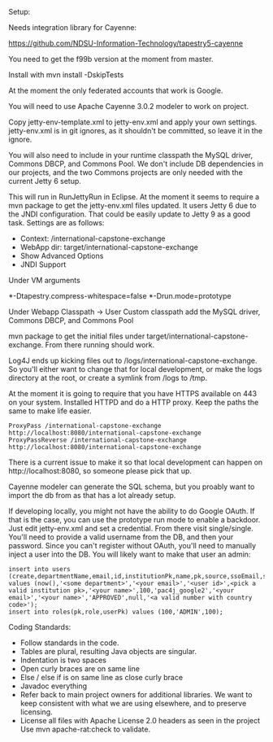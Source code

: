 Setup:

Needs integration library for Cayenne:

https://github.com/NDSU-Information-Technology/tapestry5-cayenne

You need to get the f99b version at the moment from master.

Install with mvn install -DskipTests

At the moment the only federated accounts that work is Google.

You will need to use Apache Cayenne 3.0.2 modeler to work on project.

Copy jetty-env-template.xml to jetty-env.xml and apply your own settings. jetty-env.xml is in git ignores, as it shouldn't
be committed, so leave it in the ignore.

You will also need to include in your runtime classpath the MySQL driver, Commons DBCP, and Commons Pool. We don't include
DB dependencies in our projects, and the two Commons projects are only needed with the current Jetty 6 setup.

This will run in RunJettyRun in Eclipse. At the moment it seems to require a mvn package to get the jetty-env.xml files updated.
It users Jetty 6 due to the JNDI configuration. That could be easily update to Jetty 9 as a good task. Settings are as follows:

 * Context: /international-capstone-exchange
 * WebApp dir: target/international-capstone-exchange
 * Show Advanced Options
 * JNDI Support

Under VM arguments

  *-Dtapestry.compress-whitespace=false
  *-Drun.mode=prototype

Under Webapp Classpath -> User Custom classpath add the MySQL driver, Commons DBCP, and Commons Pool

mvn package to get the initial files under target/international-capstone-exchange. From there running should work. 

Log4J ends up kicking files out to /logs/international-capstone-exchange. So you'll either want to change that for local development, or
make the logs directory at the root, or create a symlink from /logs to /tmp.

At the moment it is going to require that you have HTTPS available on 443 on your system. Installed HTTPD and do a HTTP proxy. 
Keep the paths the same to make life easier.

```
ProxyPass /international-capstone-exchange http://localhost:8080/international-capstone-exchange
ProxyPassReverse /international-capstone-exchange http://localhost:8080/international-capstone-exchange
```

There is a current issue to make it so that local development can happen on http://localhost:8080, so someone please pick that up.

Cayenne modeler can generate the SQL schema, but you proably want to import the db from <todo> as that has a lot already setup.

If developing locally, you might not have the ability to do Google OAuth. If that is the case, you can use the prototype run mode to enable a backdoor. 
Just edit jetty-env.xml and set a credential. From there visit single/single. You'll need to provide a valid username from the DB, and then your password.
Since you can't register without OAuth, you'll need to manually inject a user into the DB. You will likely want to make that user an admin:

```
insert into users (create,departmentName,email,id,institutionPk,name,pk,source,ssoEmail,ssoName,status,url,workPhone) values (now(),'<some department>','<your email>','<user id>',<pick a valid institution pk>,'<your name>',100,'pac4j_google2','<your email>','<your name>','APPROVED',null,'<a valid number with country code>');
insert into roles(pk,role,userPk) values (100,'ADMIN',100);
```


Coding Standards:

 * Follow standards in the code.
 * Tables are plural, resulting Java objects are singular. 
 * Indentation is two spaces
 * Open curly braces are on same line
 * Else / else if is on same line as close curly brace
 * Javadoc everything
 * Refer back to main project owners for additional libraries. We want to keep consistent with what we are using elsewhere, and to preserve licensing.
 * License all files with Apache License 2.0 headers as seen in the project Use mvn apache-rat:check to validate.
